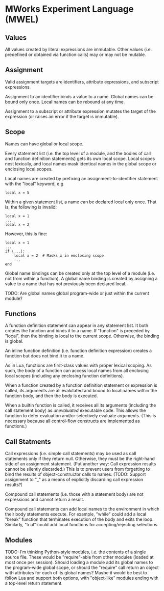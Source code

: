 MWorks Experiment Language (MWEL)
=================================



Values
------

All values created by literal expressions are immutable.  Other values (i.e. predefined or obtained via function calls) may or may not be mutable.



Assignment
----------

Valid assignment targets are identifiers, attribute expressions, and subscript expressions.

Assignment to an identifier binds a value to a name.  Global names can be bound only once.  Local names can be rebound at any time.

Assignment to a subscript or attribute expression mutates the target of the expression (or raises an error if the target is immutable).



Scope
-----

Names can have global or local scope.

Every statement list (i.e. the top level of a module, and the bodies of call and function definition statements) gets its own local scope.  Local scopes nest lexically, and local names mask identical names in the global scope or enclosing local scopes.

Local names are created by prefixing an assignment-to-identifier statement with the "local" keyword, e.g.

    local x = 5

Within a given statement list, a name can be declared local only once.  That is, the following is invalid:

    local x = 1
    ...
    local x = 2

However, this is fine:

    local x = 1
    ...
    if (...):
        local x = 2  # Masks x in enclosing scope
        ...
    end

Global name bindings can be created only at the top level of a module (i.e. not from within a function).  A global name binding is created by assigning a value to a name that has not previously been declared local.

TODO:  Are global names global program-wide or just within the current module?



Functions
---------

A function definition statement can appear in any statement list.  It both creates the function and binds it to a name.  If "function" is preceded by "local", then the binding is local to the current scope.  Otherwise, the binding is global.

An inline function definition (i.e. function definition expression) creates a function but does not bind it to a name.

As in Lua, functions are first-class values with proper lexical scoping.  As such, the body of a function can access local names from all enclosing local scopes (including any enclosing function definitions).

When a function created by a function definition statement or expression is called, its arguments are all evalutated and bound to local names within the function body, and then the body is executed.

When a builtin function is called, it receives all its arguments (including the call statement body) as *unevaluated* executable code.  This allows the function to defer evaluation and/or selectively evaluate arguments.  (This is necessary because all control-flow constructs are implemented as functions.)



Call Statments
--------------

Call expressions (i.e. simple call statements) may be used as call statements only if they return null.  Otherwise, they must be the right-hand side of an assignment statement.  (Put another way:  Call expression results cannot be silently discarded.)  This is to prevent users from forgetting to bind the results of object-constructor calls to names.  (TODO:  Support assignment to "_" as a means of explicitly discarding call expression results?)

Compound call statements (i.e. those with a statement body) are not expressions and cannot return a result.

Compound call statements can add local names to the environment in which their body statements execute.  For example, "while" could add a local "break" function that terminates execution of the body and exits the loop.  Similarly, "trial" could add local functions for accepting/rejecting selections.



Modules
-------

TODO:  I'm thinking Python-style modules, i.e. the contents of a single source file.  These would be "require"-able from other modules (loaded at most once per session).  Should loading a module add its global names to the program-wide global scope, or should the "require" call return an object with attributes for each of its global names?  Maybe it would be best to follow Lua and support both options, with "object-like" modules ending with a top-level return statement.
